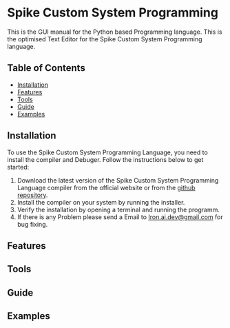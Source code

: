 # Spike Custom System Programming

This is the GUI manual for the Python based Programming language. This is the optimised Text Editor for the Spike Custom System Programming language.

## Table of Contents

- [Installation](#installation)
- [Features](#features)
- [Tools](#tools)
- [Guide](#guide)
- [Examples](#examples)

## Installation

To use the Spike Custom System Programming Language, you need to install the compiler and Debuger. Follow the instructions below to get started:

1. Download the latest version of the Spike Custom System Programming Language compiler from the official website or from the [github repository](https://github.com/Spike-Prime-Pro/Spike-Custom-Programming-Language-and-Compiler/releases).
2. Install the compiler on your system by running the installer.
3. Verify the installation by opening a terminal and running the programm.
4. If there is any Problem please send a Email to <Iron.ai.dev@gmail.com> for bug fixing.

## Features

## Tools

## Guide

## Examples